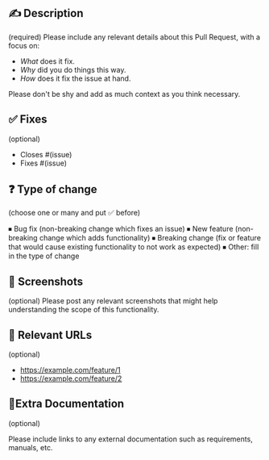 ## ✍️ Description

(required) Please include any relevant details about this Pull Request, with a focus on:

- _What_ does it fix.
- _Why_ did you do things this way.
- _How_ does it fix the issue at hand.

Please don't be shy and add as much context as you think necessary.

## ✅ Fixes

(optional)

- Closes #(issue)
- Fixes #(issue)

## ❓ Type of change

(choose one or many and put ✅ before)

⏹ Bug fix (non-breaking change which fixes an issue)
⏹ New feature (non-breaking change which adds functionality)
⏹ Breaking change (fix or feature that would cause existing functionality to not work as expected)
⏹ Other: fill in the type of change

## 📸 Screenshots

(optional) Please post any relevant screenshots that might help understanding the scope of this functionality.

## 🔗 Relevant URLs

(optional)

* https://example.com/feature/1
* https://example.com/feature/2

## 📕Extra Documentation

(optional)

Please include links to any external documentation such as requirements, manuals, etc.
